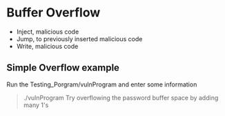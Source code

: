 # Buffer Overflow

- Inject, malicious code
- Jump, to previously inserted malicious code 
- Write, malicious code


## Simple Overflow example

Run the Testing_Porgram/vulnProgram and enter some information
> ./vulnProgram
Try overflowing the password buffer space by adding many 1's

